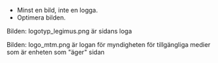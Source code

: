 * Minst en bild, inte en logga.
* Optimera bilden.

Bilden: logotyp_legimus.png är sidans loga  

Bilden: logo_mtm.png är logan för myndigheten för tillgängliga medier  
som är enheten som "äger" sidan
 
